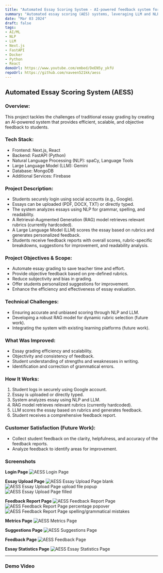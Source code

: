 ```yaml
---
title: "Automated Essay Scoring System - AI-powered feedback system for student essays"
summary: "Automated essay scoring (AES) systems, leveraging LLM and NLP, offer a solution by efficiently analyzing essays and providing objective feedback aligned with predefined rubrics."
date: "Mar 03 2024"
draft: false
tags:
- AI/ML
- NLP
- LLM
- Next.js
- FastAPI
- Docker
- Python
- React
demoUrl: https://www.youtube.com/embed/DeEN5y_ykfU
repoUrl: https://github.com/naveen521kk/aess
---
```


## Automated Essay Scoring System (AESS)

### Overview:

This project tackles the challenges of traditional essay grading by creating an AI-powered system that provides efficient, scalable, and objective feedback to students.

### Tech Stack:

* Frontend: Next.js, React
* Backend: FastAPI (Python)
* Natural Language Processing (NLP): spaCy, Language Tools
* Large Language Model (LLM): Gemini
* Database: MongoDB
* Additional Services: Firebase

### Project Description:

* Students securely login using social accounts (e.g., Google).
* Essays can be uploaded (PDF, DOCX, TXT) or directly typed.
* The system analyzes essays using NLP for grammar, spelling, and readability.
* A Retrieval-Augmented Generation (RAG) model retrieves relevant rubrics (currently hardcoded).
* A Large Language Model (LLM) scores the essay based on rubrics and generates personalized feedback.
* Students receive feedback reports with overall scores, rubric-specific breakdowns, suggestions for improvement, and readability analysis.

### Project Objectives & Scope:

* Automate essay grading to save teacher time and effort.
* Provide objective feedback based on pre-defined rubrics.
* Reduce subjectivity and bias in grading.
* Offer students personalized suggestions for improvement.
* Enhance the efficiency and effectiveness of essay evaluation.

### Technical Challenges:

* Ensuring accurate and unbiased scoring through NLP and LLM.
* Developing a robust RAG model for dynamic rubric selection (future work).
* Integrating the system with existing learning platforms (future work).

### What Was Improved:

* Essay grading efficiency and scalability.
* Objectivity and consistency of feedback.
* Student understanding of strengths and weaknesses in writing.
* Identification and correction of grammatical errors.

### How It Works:

1. Student logs in securely using Google account.
2. Essay is uploaded or directly typed.
3. System analyzes essay using NLP and LLM.
4. RAG model retrieves relevant rubrics (currently hardcoded).
5. LLM scores the essay based on rubrics and generates feedback.
6. Student receives a comprehensive feedback report.

### Customer Satisfaction (Future Work):

* Collect student feedback on the clarity, helpfulness, and accuracy of the feedback reports.
* Analyze feedback to identify areas for improvement.

### Screenshots


**Login Page**
![AESS Login Page](./screenshot1.png)

**Essay Upload Page**
![AESS Essay Upload Page blank](./screenshot2.png)
![AESS Essay Upload Page upload file popup](./screenshot3.png)
![AESS Essay Upload Page filled](./screenshot4.png)

**Feedback Report Page**
![AESS Feedback Report Page](./screenshot5.png)
![AESS Feedback Report Page percentage popover](./screenshot6.png)
![AESS Feedback Report Page spelling/grammatical mistakes](./screenshot7.png)

**Metrics Page**
![AESS Metrics Page](./screenshot8.png)

**Suggestions Page**
![AESS Suggestions Page](./screenshot9.png)

**Feedback Page**
![AESS Feedback Page](./screenshot10.png)

**Essay Statistics Page**
![AESS Essay Statistics Page](./screenshot11.png)

---

### Demo Video

<lite-youtube
    videoid="DeEN5y_ykfU"
    playlabel="Automated Essay Validator System - Demo Video"></lite-youtube>
